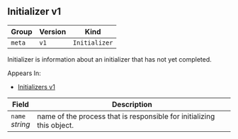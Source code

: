 ## Initializer v1

Group        | Version     | Kind
------------ | ---------- | -----------
`meta` | `v1` | `Initializer`



Initializer is information about an initializer that has not yet completed.

<aside class="notice">
Appears In:

<ul> 
<li><a href="#initializers-v1">Initializers v1</a></li>
</ul></aside>

Field        | Description
------------ | -----------
`name`<br /> *string*    | name of the process that is responsible for initializing this object.

